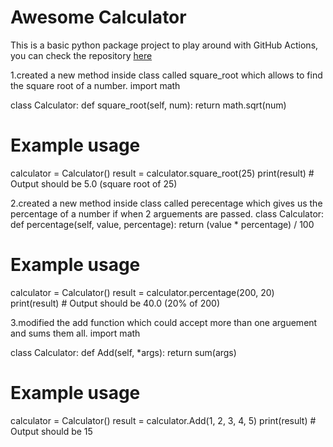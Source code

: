 # Awesome Calculator
This is a basic python package project to play around with GitHub Actions, you can check the repository [here](https://github.com/dedreira/awesomecalculator)

1.created a new method inside class called square_root which allows to find the square root of a number.
    import math

class Calculator:
    def square_root(self, num):
        return math.sqrt(num)

# Example usage
calculator = Calculator()
result = calculator.square_root(25)
print(result)  # Output should be 5.0 (square root of 25)

2.created a new method inside class called perecentage which gives us the percentage of a number if when 2 arguements are passed.
    class Calculator:
    def percentage(self, value, percentage):
        return (value * percentage) / 100

# Example usage
calculator = Calculator()
result = calculator.percentage(200, 20)
print(result)  # Output should be 40.0 (20% of 200)

3.modified the add function which could accept more than one arguement and sums them all.
    import math

class Calculator:
    def Add(self, *args):
        return sum(args)

# Example usage
calculator = Calculator()
result = calculator.Add(1, 2, 3, 4, 5)
print(result)  # Output should be 15

